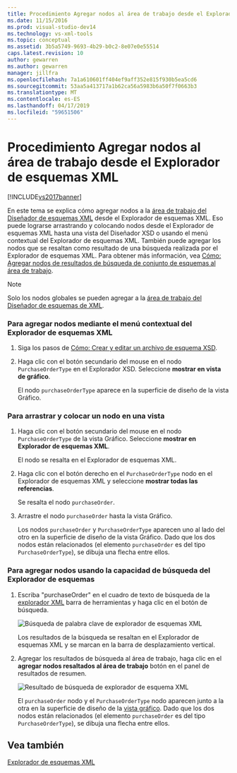 ```yaml
---
title: Procedimiento Agregar nodos al área de trabajo desde el Explorador de esquemas XML | Documentos de Microsoft
ms.date: 11/15/2016
ms.prod: visual-studio-dev14
ms.technology: vs-xml-tools
ms.topic: conceptual
ms.assetid: 3b5a5749-9693-4b29-b0c2-8e07e0e55514
caps.latest.revision: 10
author: gewarren
ms.author: gewarren
manager: jillfra
ms.openlocfilehash: 7a1a610601ff404ef9aff352e815f930b5ea5cd6
ms.sourcegitcommit: 53aa5a413717a1b62ca56a5983b6a50f7f0663b3
ms.translationtype: MT
ms.contentlocale: es-ES
ms.lasthandoff: 04/17/2019
ms.locfileid: "59651506"
---
```

# <a name="how-to-add-nodes-to-the-workspace-from-the-xml-schema-explorer"></a>Procedimiento Agregar nodos al área de trabajo desde el Explorador de esquemas XML
[!INCLUDE[vs2017banner](../includes/vs2017banner.md)]

En este tema se explica cómo agregar nodos a la [área de trabajo del Diseñador de esquemas XML](../xml-tools/xml-schema-designer-workspace.md) desde el Explorador de esquemas XML. Eso puede lograrse arrastrando y colocando nodos desde el Explorador de esquemas XML hasta una vista del Diseñador XSD o usando el menú contextual del Explorador de esquemas XML. También puede agregar los nodos que se resaltan como resultado de una búsqueda realizada por el Explorador de esquemas XML. Para obtener más información, vea [Cómo: Agregar nodos de resultados de búsqueda de conjunto de esquemas al área de trabajo](../xml-tools/how-to-add-schema-set-search-result-nodes-to-the-workspace.md).  
  
> [!NOTE]
>  Solo los nodos globales se pueden agregar a la [área de trabajo del Diseñador de esquemas de XML](../xml-tools/xml-schema-designer-workspace.md).  
  
### <a name="to-add-nodes-through-the-xml-explorer-context-menu"></a>Para agregar nodos mediante el menú contextual del Explorador de esquemas XML  
  
1.  Siga los pasos de [Cómo: Crear y editar un archivo de esquema XSD](../xml-tools/how-to-create-and-edit-an-xsd-schema-file.md).  
  
2.  Haga clic con el botón secundario del mouse en el nodo `PurchaseOrderType` en el Explorador XSD. Seleccione **mostrar en vista de gráfico**.  
  
     El nodo `purchaseOrderType` aparece en la superficie de diseño de la vista Gráfico.  
  
### <a name="to-drag-and-drop-a-node-on-to-a-view"></a>Para arrastrar y colocar un nodo en una vista  
  
1.  Haga clic con el botón secundario del mouse en el nodo `PurchaseOrderType` de la vista Gráfico. Seleccione **mostrar en Explorador de esquemas XML**.  
  
     El nodo se resalta en el Explorador de esquemas XML.  
  
2.  Haga clic con el botón derecho en el `PurchaseOrderType` nodo en el Explorador de esquemas XML y seleccione **mostrar todas las referencias**.  
  
     Se resalta el nodo `purchaseOrder`.  
  
3.  Arrastre el nodo `purchaseOrder` hasta la vista Gráfico.  
  
     Los nodos `purchaseOrder` y `PurchaseOrderType` aparecen uno al lado del otro en la superficie de diseño de la vista Gráfico. Dado que los dos nodos están relacionados (el elemento `purchaseOrder` es del tipo `PurchaseOrderType`), se dibuja una flecha entre ellos.  
  
### <a name="to-add-nodes-using-the-schema-explorer-search-capability"></a>Para agregar nodos usando la capacidad de búsqueda del Explorador de esquemas  
  
1.  Escriba "purchaseOrder" en el cuadro de texto de búsqueda de la [explorador XML](../xml-tools/xml-schema-explorer.md) barra de herramientas y haga clic en el botón de búsqueda.  
  
     ![Búsqueda de palabra clave de explorador de esquemas XML](../xml-tools/media/schemaexplorersearch.gif "SchemaExplorerSearch")  
  
     Los resultados de la búsqueda se resaltan en el Explorador de esquemas XML y se marcan en la barra de desplazamiento vertical.  
  
2.  Agregar los resultados de búsqueda al área de trabajo, haga clic en el **agregar nodos resaltados al área de trabajo** botón en el panel de resultados de resumen.  
  
     ![Resultado de búsqueda de explorador de esquema XML](../xml-tools/media/schemaexplorersearchresult.gif "SchemaExplorerSearchResult")  
  
     El `purchaseOrder` nodo y el `PurchaseOrderType` nodo aparecen junto a la otra en la superficie de diseño de la [vista gráfico](../xml-tools/graph-view.md). Dado que los dos nodos están relacionados (el elemento `purchaseOrder` es del tipo `PurchaseOrderType`), se dibuja una flecha entre ellos.  
  
## <a name="see-also"></a>Vea también  
 [Explorador de esquemas XML](../xml-tools/xml-schema-explorer.md)
